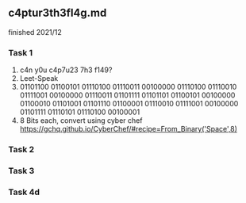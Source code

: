 ## c4ptur3th3fl4g.md

finished 2021/12

### Task 1
1. c4n y0u c4p7u23 7h3 f149?
  1. Leet-Speak
2. 01101100 01100101 01110100 01110011 00100000 01110100 01110010 01111001 00100000 01110011 01101111 01101101 01100101 00100000 01100010 01101001 01101110 01100001 01110010 01111001 00100000 01101111 01110101 01110100 00100001
  1. 8 Bits each, convert using cyber chef <https://gchq.github.io/CyberChef/#recipe=From_Binary('Space',8)>

### Task 2
### Task 3
### Task 4d
